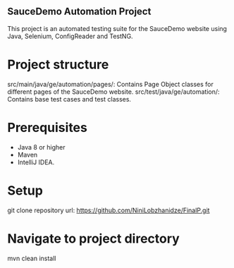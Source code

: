 ## SauceDemo Automation Project

This project is an automated testing suite for the SauceDemo website using Java, Selenium, ConfigReader and TestNG.

# Project structure

src/main/java/ge/automation/pages/: Contains Page Object classes for different pages of the SauceDemo website. 
src/test/java/ge/automation/: Contains base test cases and test classes. 

# Prerequisites

- Java 8 or higher
- Maven
- IntelliJ IDEA.

 # Setup

git clone repository url: https://github.com/NiniLobzhanidze/FinalP.git

# Navigate to project directory

mvn clean install
